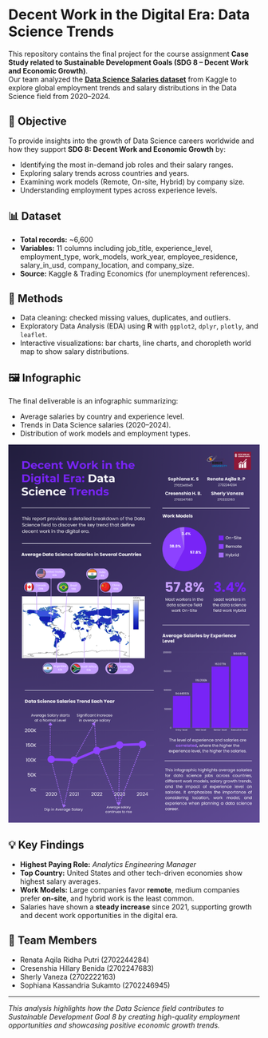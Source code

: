 # Decent Work in the Digital Era: Data Science Trends

This repository contains the final project for the course assignment **Case Study related to Sustainable Development Goals (SDG 8 – Decent Work and Economic Growth)**.  
Our team analyzed the **[Data Science Salaries dataset](https://www.kaggle.com/datasets/harishkumardatalab/data-science-salary-2021-to-2023)** from Kaggle to explore global employment trends and salary distributions in the Data Science field from 2020–2024.

## 🎯 Objective
To provide insights into the growth of Data Science careers worldwide and how they support **SDG 8: Decent Work and Economic Growth** by:
- Identifying the most in-demand job roles and their salary ranges.
- Exploring salary trends across countries and years.
- Examining work models (Remote, On-site, Hybrid) by company size.
- Understanding employment types across experience levels.

## 📊 Dataset
- **Total records:** ~6,600
- **Variables:** 11 columns including job_title, experience_level, employment_type, work_models, work_year, employee_residence, salary_in_usd, company_location, and company_size.
- **Source:** Kaggle & Trading Economics (for unemployment references).

## 🧩 Methods
- Data cleaning: checked missing values, duplicates, and outliers.
- Exploratory Data Analysis (EDA) using **R** with `ggplot2`, `dplyr`, `plotly`, and `leaflet`.
- Interactive visualizations: bar charts, line charts, and choropleth world map to show salary distributions.

## 🖼️ Infographic
The final deliverable is an infographic summarizing:
- Average salaries by country and experience level.
- Trends in Data Science salaries (2020–2024).
- Distribution of work models and employment types.

![Infographic](Infographic_Group%209_LA09.png)

## 💡 Key Findings
- **Highest Paying Role:** *Analytics Engineering Manager*  
- **Top Country:** United States and other tech-driven economies show highest salary averages.  
- **Work Models:** Large companies favor **remote**, medium companies prefer **on-site**, and hybrid work is the least common.  
- Salaries have shown a **steady increase** since 2021, supporting growth and decent work opportunities in the digital era.

## 👥 Team Members
- Renata Aqila Ridha Putri (2702244284)  
- Cresenshia Hillary Benida (2702247683)  
- Sherly Vaneza (2702222163)  
- Sophiana Kassandria Sukamto (2702246945)

---

*This analysis highlights how the Data Science field contributes to Sustainable Development Goal 8 by creating high-quality employment opportunities and showcasing positive economic growth trends.*
